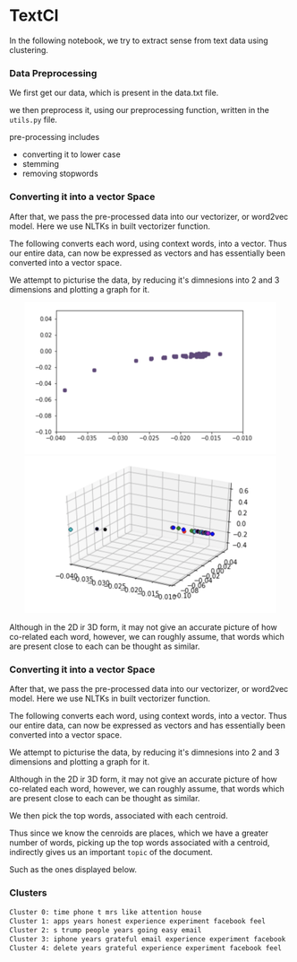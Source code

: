 # TextCl

In the following notebook, we try to extract sense from text data using clustering. 

### Data Preprocessing

We first get our data, which is present in the data.txt file. 

we then preprocess it, using our preprocessing function, written in the `utils.py` file. 

pre-processing includes 
- converting it to lower case
- stemming
- removing stopwords


### Converting it into a vector Space

After that, we pass the pre-processed data into our vectorizer, or word2vec model. Here we use NLTKs in built vectorizer function. 

The following converts each word, using context words, into a vector. Thus our entire data, can now be expressed as vectors and has essentially been converted into a vector space.

We attempt to picturise the data, by reducing it's dimnesions into 2 and 3 dimensions and plotting a graph for it.

<p float="left" align="center">
  <img src="imgs/pic1.png" width="450" title="Original"/>
  <img src="imgs/pic2.png" width="450" />
</p>

Although in the 2D ir 3D form, it may not give an accurate picture of how co-related each word, however, we can roughly assume, that words which are present close to each can be thought as similar.

### Converting it into a vector Space

After that, we pass the pre-processed data into our vectorizer, or word2vec model. Here we use NLTKs in built vectorizer function. 

The following converts each word, using context words, into a vector. Thus our entire data, can now be expressed as vectors and has essentially been converted into a vector space.

We attempt to picturise the data, by reducing it's dimnesions into 2 and 3 dimensions and plotting a graph for it.

Although in the 2D ir 3D form, it may not give an accurate picture of how co-related each word, however, we can roughly assume, that words which are present close to each can be thought as similar.


We then pick the top words, associated with each centroid. 

Thus since we know the cenroids are places, which we have a greater number of words, picking up the top words associated with a centroid, indirectly gives us an important `topic` of the document.

Such as the ones displayed below.



### Clusters


```
Cluster 0: time phone t mrs like attention house
Cluster 1: apps years honest experience experiment facebook feel
Cluster 2: s trump people years going easy email
Cluster 3: iphone years grateful email experience experiment facebook
Cluster 4: delete years grateful experience experiment facebook feel
```
